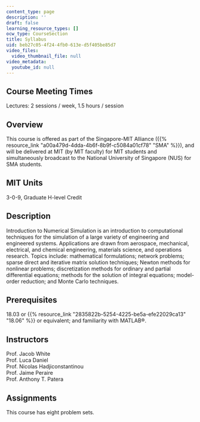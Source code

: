 ```yaml
---
content_type: page
description: ''
draft: false
learning_resource_types: []
ocw_type: CourseSection
title: Syllabus
uid: beb27c05-4f24-4fb0-613e-d5f405be85d7
video_files:
  video_thumbnail_file: null
video_metadata:
  youtube_id: null
---
```

## Course Meeting Times

Lectures: 2 sessions / week, 1.5 hours / session

## Overview

This course is offered as part of the Singapore-MIT Alliance ({{% resource_link "a00a479d-4dda-4b6f-8b9f-c5084a01cf78" "SMA" %}}), and will be delivered at MIT (by MIT faculty) for MIT students and simultaneously broadcast to the National University of Singapore (NUS) for SMA students.

## MIT Units

3-0-9, Graduate H-level Credit

## Description

Introduction to Numerical Simulation is an introduction to computational techniques for the simulation of a large variety of engineering and engineered systems. Applications are drawn from aerospace, mechanical, electrical, and chemical engineering, materials science, and operations research. Topics include: mathematical formulations; network problems; sparse direct and iterative matrix solution techniques; Newton methods for nonlinear problems; discretization methods for ordinary and partial differential equations; methods for the solution of integral equations; model-order reduction; and Monte Carlo techniques.

## Prerequisites

18.03 or {{% resource_link "2835822b-5254-4225-be5a-efe22029ca13" "18.06" %}} or equivalent; and familiarity with MATLAB®.

## Instructors

Prof. Jacob White   
Prof. Luca Daniel   
Prof. Nicolas Hadjiconstantinou   
Prof. Jaime Peraire   
Prof. Anthony T. Patera

## Assignments

This course has eight problem sets.